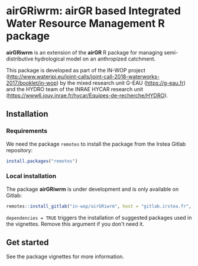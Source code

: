 # airGRiwrm: airGR based Integrated Water Resource Management R package

**airGRiwrm** is an extension of the **airGR** R package for managing semi-distributive hydrological model on an anthropized catchment.

This package is developed as part of the IN-WOP project (http://www.waterjpi.eu/joint-calls/joint-call-2018-waterworks-2017/booklet/in-wop) by the mixed research unit G-EAU (https://g-eau.fr) and the HYDRO team of the INRAE HYCAR research unit (https://www6.jouy.inrae.fr/hycar/Equipes-de-recherche/HYDRO).

## Installation

### Requirements

We need the package `remotes` to install the package from the Irstea Gitlab repository:

```r
install.packages("remotes")
```

### Local installation

The package **airGRiwrm** is under development and is only available on Gitlab:

```r
remotes::install_gitlab("in-wop/airGRiwrm", host = "gitlab.irstea.fr", dependencies = TRUE)
```

`dependencies = TRUE` triggers the installation of suggested packages used in the vignettes. Remove this argument if you don't need it.

## Get started

See the package vignettes for more information.
